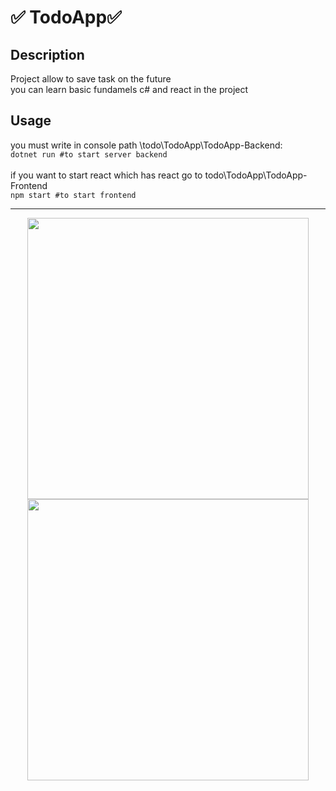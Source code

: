 # :white_check_mark: TodoApp:white_check_mark: 

## Description

Project allow to save task on the future </br>
you can learn basic fundamels c# and react in the project 
    

## Usage

  you must write in console path \todo\TodoApp\TodoApp-Backend: </br>
    ```dotnet run #to start server backend ```</br></br>
  if you want to start react  which has react go to todo\TodoApp\TodoApp-Frontend</br>
    ```npm start #to start frontend ``` 



---

<p align="center">
  <img src="https://github.com/Programmingisfun11/TodoApp/blob/main/screensApp/mainLayout.png"   width="450">
  <img src="https://github.com/Programmingisfun11/TodoApp/blob/main/screensApp/waitingforDataApi.png"  width="450"  /> 

</p>



